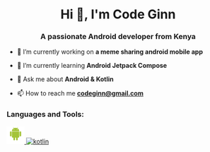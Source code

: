 <h1 align="center">Hi 👋, I'm Code Ginn</h1>
<h3 align="center">A passionate Android developer from Kenya</h3>

- 🔭 I’m currently working on **a meme sharing android mobile app**

- 🌱 I’m currently learning **Android Jetpack Compose**

- 💬 Ask me about **Android & Kotlin**

- 📫 How to reach me **codeginn@gmail.com**

<p align="left">
</p>

<h3 align="left">Languages and Tools:</h3>
<p align="left"> <a href="https://developer.android.com" target="_blank" rel="noreferrer"> <img src="https://raw.githubusercontent.com/devicons/devicon/master/icons/android/android-original-wordmark.svg" alt="android" width="40" height="40"/> </a> <a href="https://kotlinlang.org" target="_blank" rel="noreferrer"> <img src="https://www.vectorlogo.zone/logos/kotlinlang/kotlinlang-icon.svg" alt="kotlin" width="40" height="40"/> </a> </p>
